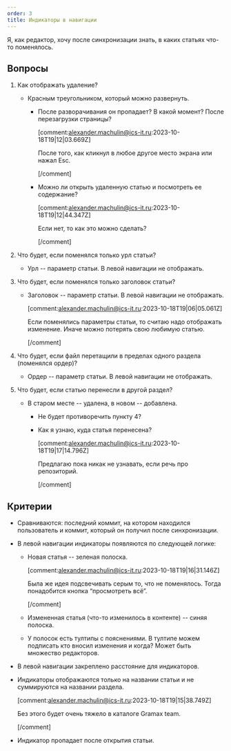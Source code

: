 ```yaml
---
order: 3
title: Индикаторы в навигации
---
```


Я, как редактор, хочу после синхронизации знать, в каких статьях что-то поменялось.

## Вопросы

1. Как отображать удаление?

   -  Красным треугольником, который можно развернуть.

      -  После разворачивания он пропадает? В какой момент? После перезагрузки страницы?

         [comment:alexander.machulin@ics-it.ru:2023-10-18T19|12|03.669Z]

         После того, как кликнул в любое другое место экрана или нажал Esc.

         [/comment]

      -  Можно ли открыть удаленную статью и посмотреть ее содержание?

         [comment:alexander.machulin@ics-it.ru:2023-10-18T19|12|44.347Z]

         Если нет, то как это можно сделать?

         [/comment]

2. Что будет, если поменялся только урл статьи?

   -  Урл -- параметр статьи. В левой навигации не отображать.

3. Что будет, если поменялся только заголовок статьи?

   -  Заголовок -- параметр статьи. В левой навигации не отображать.

      [comment:alexander.machulin@ics-it.ru:2023-10-18T19|06|05.061Z]

      Если поменялись параметры статьи, то считаю надо отображать изменение. Иначе можно потерять свою любимую статью.

      [/comment]

4. Что будет, если файл перетащили в пределах одного раздела (поменялся ордер)?

   -  Ордер -- параметр статьи. В левой навигации не отображать.

5. Что будет, если статью перенесли в другой раздел?

   -  В старом месте -- удалена, в новом -- добавлена.

      -  Не будет противоречить пункту 4?

      -  Как я узнаю, куда статья перенесена?

         [comment:alexander.machulin@ics-it.ru:2023-10-18T19|17|14.796Z]

         Предлагаю пока никак не узнавать, если речь про репозиторий.

         [/comment]

## Критерии

-  Сравниваются: последний коммит, на котором находился пользователь и коммит, который он получил после синхронизации.

-  В левой навигации индикаторы появляются по следующей логике:

   -  Новая статья -- зеленая полоска.

      [comment:alexander.machulin@ics-it.ru:2023-10-18T19|16|31.146Z]

      Была же идея подсвечивать серым то, что не поменялось. Тогда понадобится кнопка “просмотреть всё”.

      [/comment]

   -  Измененная статья (что-то изменилось в контенте) -- синяя полоска.

   -  У полосок есть тултипы с пояснениями. В тултипе можем подписать кто вносил изменения и когда? Может быть множество редакторов.

-  В левой навигации закреплено расстояние для индикаторов.

-  Индикаторы отображаются только на названии статьи и не суммируются на названии раздела.

   [comment:alexander.machulin@ics-it.ru:2023-10-18T19|15|38.749Z]

   Без этого будет очень тяжело в каталоге Gramax team.

   [/comment]

-  Индикатор пропадает после открытия статьи.